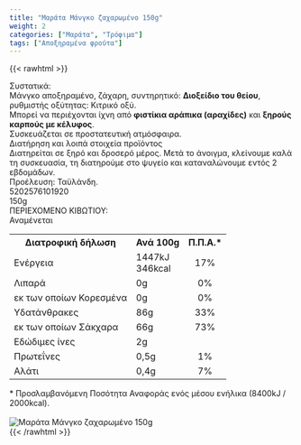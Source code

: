 ```yaml
---
title: "Μαράτα Μάνγκο ζαχαρωμένο 150g"
weight: 2
categories: ["Μαράτα", "Τρόφιμα"]
tags: ["Αποξηραμένα φρούτα"]
---
```

{{< rawhtml >}}

<div class="sload315"><div class="product"><div id="sistatika">Συστατικά:</div><div class="alltext">Μάνγκο αποξηραμένο, ζάχαρη, συντηρητικό: <b>Διοξείδιο του θείου</b>, ρυθμιστής οξύτητας: Κιτρικό οξύ.<br>Μπορεί να περιέχονται ίχνη από <b>φιστίκια αράπικα (αραχίδες)</b> και <b>ξηρούς καρπούς με κέλυφος</b>.<br>Συσκευάζεται σε προστατευτική ατμόσφαιρα.</div><div id="loipa">Διατήρηση και λοιπά στοιχεία προϊόντος</div><div class="alltext">Διατηρείται σε ξηρό και δροσερό μέρος. Μετά το άνοιγμα, κλείνουμε καλά τη συσκευασία, τη διατηρούμε στο ψυγείο και καταναλώνουμε εντός 2 εβδομάδων.<br>Προέλευση: Ταϋλάνδη.</div><div id="barcode"><div id="barimage1"></div><span id="bartext">5202576101920</span></div><div id="varos"><div id="varosimage1"></div><span id="varostext">150g</span></div><div id="kivotio">ΠΕΡΙΕΧΟΜΕΝΟ ΚΙΒΩΤΙΟΥ:<br>Αναμένεται</div><div class="tabout"><table id="diatable"><tbody><tr><th>Διατροφική δήλωση</th><th>Ανά 100g</th><th>Π.Π.Α.*</th></tr><tr><td class="texr2">Ενέργεια</td><td class="texr">1447kJ<br>346kcal</td><td class="texr" style="text-align:center">17%</td></tr><tr><td class="texr2">Λιπαρά</td><td class="texr">0g</td><td class="texr" style="text-align:center">0%</td></tr><tr><td class="gray">εκ των οποίων Κορεσµένα</td><td class="gray2">0g</td><td class="gray2" style="text-align:center">0%</td></tr><tr><td class="texr2">Yδατάνθρακες</td><td class="texr">86g</td><td class="texr" style="text-align:center">33%</td></tr><tr><td class="gray">εκ των οποίων Σάκχαρα</td><td class="gray2">66g</td><td class="gray2" style="text-align:center">73%</td></tr><tr><td class="texr2">Eδώδιμες ίνες</td><td class="texr">2g</td><td class="texr" style="text-align:center"></td></tr><tr><td class="texr2">Πρωτεΐνες</td><td class="texr">0,5g</td><td class="texr" style="text-align:center">1%</td></tr><tr><td class="texr2">Αλάτι</td><td class="texr">0,4g</td><td class="texr" style="text-align:center">7%</td></tr></tbody></table></div><div class="alltext">* Προσλαμβανόμενη Ποσότητα Αναφοράς ενός μέσου ενήλικα (8400kJ / 2000kcal).</div><br><div class="pimg"><img alt="Μαράτα Μάνγκο ζαχαρωμένο 150g" title="Μαράτα Μάνγκο ζαχαρωμένο 150g" src="/media/images/marata-mangko-zaxarwmeno-150g.jpg"></div></div></div>
{{< /rawhtml >}}


